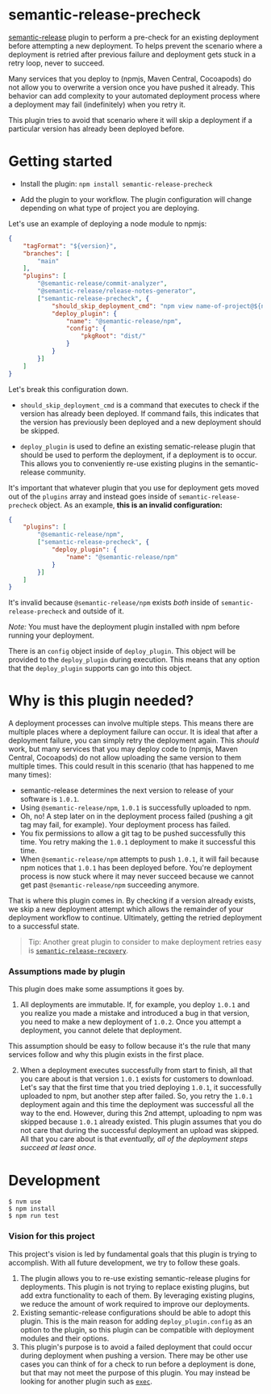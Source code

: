 # semantic-release-precheck

[semantic-release](https://github.com/semantic-release/semantic-release) plugin to perform a pre-check for an existing deployment before attempting a new deployment. To helps prevent the scenario where a deployment is retried after previous failure and deployment gets stuck in a retry loop, never to succeed. 

Many services that you deploy to (npmjs, Maven Central, Cocoapods) do not allow you to overwrite a version once you have pushed it already. This behavior can add complexity to your automated deployment process where a deployment may fail (indefinitely) when you retry it. 

This plugin tries to avoid that scenario where it will skip a deployment if a particular version has already been deployed before. 

# Getting started 

* Install the plugin: `npm install semantic-release-precheck`

* Add the plugin to your workflow. The plugin configuration will change depending on what type of project you are deploying. 

Let's use an example of deploying a node module to npmjs: 

```json
{
    "tagFormat": "${version}",
    "branches": [
        "main"
    ],
    "plugins": [
        "@semantic-release/commit-analyzer",
        "@semantic-release/release-notes-generator",
        ["semantic-release-precheck", {
            "should_skip_deployment_cmd": "npm view name-of-project@${nextRelease.version}",
            "deploy_plugin": {
                "name": "@semantic-release/npm",
                "config": {
                    "pkgRoot": "dist/"
                }
            }             
        }]
    ]
}
```

Let's break this configuration down. 

* `should_skip_deployment_cmd` is a command that executes to check if the version has already been deployed. If command fails, this indicates that the version has previously been deployed and a new deployment should be skipped. 

* `deploy_plugin` is used to define an existing sematic-release plugin that should be used to perform the deployment, if a deployment is to occur. This allows you to conveniently re-use existing plugins in the semantic-release community. 

It's important that whatever plugin that you use for deployment gets moved out of the `plugins` array and instead goes inside of `semantic-release-precheck` object. As an example, **this is an invalid configuration:**

```json
{
    "plugins": [
        "@semantic-release/npm",
        ["semantic-release-precheck", {
            "deploy_plugin": {
                "name": "@semantic-release/npm"
            }
        }]
    ]
}
```

It's invalid because `@semantic-release/npm` exists *both* inside of `semantic-release-precheck` and outside of it. 

*Note:* You must have the deployment plugin installed with npm before running your deployment. 

There is an `config` object inside of `deploy_plugin`. This object will be provided to the `deploy_plugin` during execution. This means that any option that the `deploy_plugin` supports can go into this object. 

# Why is this plugin needed? 

A deployment processes can involve multiple steps. This means there are multiple places where a deployment failure can occur. It is ideal that after a deployment failure, you can simply retry the deployment again. This *should* work, but many services that you may deploy code to (npmjs, Maven Central, Cocoapods) do not allow uploading the same version to them multiple times. This could result in this scenario (that has happened to me many times): 

* semantic-release determines the next version to release of your software is `1.0.1`. 
* Using `@semantic-release/npm`, `1.0.1` is successfully uploaded to npm. 
* Oh, no! A step later on in the deployment process failed (pushing a git tag may fail, for example). Your deployment process has failed. 
* You fix permissions to allow a git tag to be pushed successfully this time. You retry making the `1.0.1` deployment to make it successful this time. 
* When `@semantic-release/npm` attempts to push `1.0.1`, it will fail because npm notices that `1.0.1` has been deployed before. You're deployment process is now stuck where it may never succeed because we cannot get past `@semantic-release/npm` succeeding anymore. 

That is where this plugin comes in. By checking if a version already exists, we skip a new deployment attempt which allows the remainder of your deployment workflow to continue. Ultimately, getting the retried deployment to a successful state. 

> Tip: Another great plugin to consider to make deployment retries easy is [`semantic-release-recovery`](https://github.com/levibostian/semantic-release-recovery). 

### Assumptions made by plugin 

This plugin does make some assumptions it goes by. 

1. All deployments are immutable. If, for example, you deploy `1.0.1` and you realize you made a mistake and introduced a bug in that version, you need to make a new deployment of `1.0.2`. Once you attempt a deployment, you cannot delete that deployment. 

This assumption should be easy to follow because it's the rule that many services follow and why this plugin exists in the first place. 

2. When a deployment executes successfully from start to finish, all that you care about is that version `1.0.1` exists for customers to download. Let's say that the first time that you tried deploying `1.0.1`, it successfully uploaded to npm, but another step after failed. So, you retry the `1.0.1` deployment again and this time the deployment was successful all the way to the end. However, during this 2nd attempt, uploading to npm was skipped because `1.0.1` already existed. This plugin assumes that you do not care that during the successful deployment an upload was skipped. All that you care about is that *eventually, all of the deployment steps succeed at least once*. 

# Development 

```
$ nvm use 
$ npm install 
$ npm run test 
```

### Vision for this project

This project's vision is led by fundamental goals that this plugin is trying to accomplish. With all future development, we try to follow these goals.

1. The plugin allows you to re-use existing semantic-release plugins for deployments. This plugin is not trying to replace existing plugins, but add extra functionality to each of them. By leveraging existing plugins, we reduce the amount of work required to improve our deployments. 
2. Existing semantic-release configurations should be able to adopt this plugin. This is the main reason for adding `deploy_plugin.config` as an option to the plugin, so this plugin can be compatible with deployment modules and their options. 
3. This plugin's purpose is to avoid a failed deployment that could occur during deployment when pushing a version. There may be other use cases you can think of for a check to run before a deployment is done, but that may not meet the purpose of this plugin. You may instead be looking for another plugin such as [`exec`](https://github.com/semantic-release/exec). 

